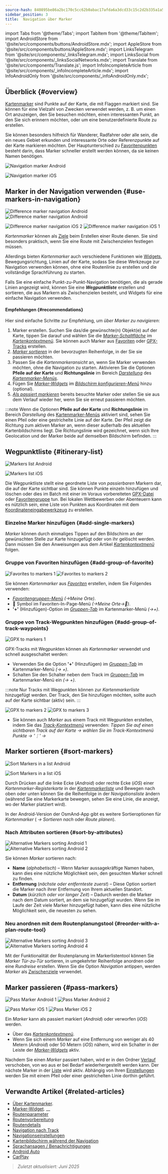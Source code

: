 ```yaml
---
source-hash: 840895be86a2bc170c5cc62b0abac17afda6a3dcd33c15c2d2b335a1a52fa27e
sidebar_position: 3
title:  Navigation über Marker
---
```

import Tabs from '@theme/Tabs';
import TabItem from '@theme/TabItem';
import AndroidStore from '@site/src/components/buttons/AndroidStore.mdx';
import AppleStore from '@site/src/components/buttons/AppleStore.mdx';
import LinksTelegram from '@site/src/components/_linksTelegram.mdx';
import LinksSocial from '@site/src/components/_linksSocialNetworks.mdx';
import Translate from '@site/src/components/Translate.js';
import InfoIncompleteArticle from '@site/src/components/_infoIncompleteArticle.mdx';
import InfoAndroidOnly from '@site/src/components/_infoAndroidOnly.mdx';




## Überblick {#overview}

[Kartenmarker](../../personal/markers.md) sind Punkte auf der Karte, die mit Flaggen markiert sind. Sie können für eine Vielzahl von Zwecken verwendet werden, z. B. um einen Ort anzuzeigen, den Sie besuchen möchten, einen interessanten Punkt, an den Sie sich erinnern möchten, oder um eine benutzerdefinierte Route zu erstellen.

Sie können besonders hilfreich für Wanderer, Radfahrer oder alle sein, die ein neues Gebiet erkunden und interessante Orte oder Referenzpunkte auf der Karte markieren möchten. Der Hauptunterschied zu [Favoritenpunkten](../../personal/favorites.md) besteht darin, dass Marker schneller erstellt werden können, da sie keinen Namen benötigen.

<Tabs groupId="operating-systems">

<TabItem value="android" label="Android">  

![Navigation marker Android](@site/static/img/navigation/marker/navigation_marker_android.png)

</TabItem>

<TabItem value="ios" label="iOS">

![Navigation marker iOS](@site/static/img/navigation/marker/navigation_marker_ios.png)

</TabItem>

</Tabs>


## Marker in der Navigation verwenden {#use-markers-in-navigation}

<Tabs groupId="operating-systems">

<TabItem value="android" label="Android">  

 ![Difference marker navigation Android](@site/static/img/navigation/marker/markers_ex_andr_2.png) ![Difference marker navigation Android](@site/static/img/navigation/marker/markers_ex_andr_1.png)

</TabItem>

<TabItem value="ios" label="iOS">

![Difference marker navigation iOS 2](@site/static/img/navigation/marker/markers_ex_ios_2.png) ![Difference marker navigation iOS 1](@site/static/img/navigation/marker/markers_ex_ios_1.png)

</TabItem>

</Tabs>

*Kartenmarker* können als [Ziele](./route-navigation#set-destinations) beim Erstellen einer Route dienen. Sie sind besonders praktisch, wenn Sie eine Route mit Zwischenzielen festlegen müssen.

Allerdings bieten *Kartenmarker* auch verschiedene Funktionen wie [Widgets](../../widgets/markers.md), Bewegungsrichtung, Linien auf der Karte, sodass Sie diese Werkzeuge zur Navigation verwenden können, ohne eine Routenlinie zu erstellen und die vollständige Sprachführung zu starten.

Falls Sie eine einfache Punkt-zu-Punkt-Navigation benötigen, die als gerade Linien angezeigt wird, können Sie eine ***Wegpunktliste*** erstellen und sortieren, die aus Markern als Zwischenzielen besteht, und Widgets für eine einfache Navigation verwenden.


#### Empfehlungen {#recommendations}

Hier sind einfache Schritte zur Empfehlung, um *über Marker zu navigieren*:

1. Marker erstellen. Suchen Sie das/die gewünschte(n) Objekt(e) auf der Karte, tippen Sie darauf und wählen Sie die *[Marker-Schaltfläche](../../personal/markers.md#add--edit-markers)* im *[Kartenkontextmenü](../../map/map-context-menu.md#add--edit-marker)*. Sie können auch Marker aus [Favoriten](#add-group-of-favorite) oder [GPX-Tracks](#add-group-of-track-waypoints) erstellen.
2. [*Marker sortieren*](#sort-markers) in der bevorzugten Reihenfolge, in der Sie sie passieren möchten.
3. Passen Sie die *Kartenmarkeransicht* an, wenn Sie Marker verwenden möchten, ohne die Navigation zu starten. Aktivieren Sie die Optionen **Pfeile auf der Karte** und **Richtungslinie** im Bereich *[Darstellung](../../personal/markers.md#appearance-on-the-map)* des *[Kartenmarker-Menüs](../../personal/markers.md#actions)*.
4. Fügen Sie *[Marker-Widgets](../../personal/markers.md#markers)* im *[Bildschirm konfigurieren-Menü](../../widgets/configure-screen.md)* hinzu (optional).
5. [*Als passiert markieren*](#pass-markers) bereits besuchte Marker oder stellen Sie sie aus dem Verlauf wieder her, wenn Sie sie erneut passieren möchten.

:::note
Wenn die Optionen **Pfeile auf der Karte** und **Richtungslinie** im Bereich *Darstellung* des [Kartenmarker-Menüs](../../personal/markers.md#appearance-on-the-map) aktiviert sind, sehen Sie einen Pfeil oder eine gestrichelte Linie auf der Karte. Der Pfeil zeigt die Richtung zum aktiven Marker an, wenn dieser außerhalb des aktuellen Kartenbildschirms liegt. Die Richtungslinie wird gezeichnet, wenn sich Ihre Geolocation und der Marker beide auf demselben Bildschirm befinden.
:::


## Wegpunktliste {#itinerary-list}

<Tabs groupId="operating-systems">

<TabItem value="android" label="Android">  

![Markers list Android](@site/static/img/navigation/marker/markers_list_andr.png)

</TabItem>

<TabItem value="ios" label="iOS">

![Markers list iOS](@site/static/img/navigation/marker/markers_list_ios.png)

</TabItem>

</Tabs>


Die Wegpunktliste stellt eine geordnete Liste von *passierbaren* Markern dar, die auf der Karte sichtbar sind. Sie können Punkte einzeln hinzufügen und löschen oder dies im Batch mit einer im Voraus vorbereiteten [GPX-Datei](#add-group-of-track-waypoints) oder [Favoritengruppe](#add-group-of-favorite) tun. Bei lokalen Wettbewerben oder Abenteuern kann es nützlich sein, eine Liste von Punkten aus Koordinaten mit dem [Koordinateneingabewerkzeug](../../plan-route/coordinate-input.md) zu erstellen.


### Einzelne Marker hinzufügen {#add-single-markers}

*Marker* können durch einmaliges Tippen auf den Bildschirm an der gewünschten Stelle zur Karte hinzugefügt oder von ihr gelöscht werden. Dann müssen Sie den Anweisungen aus dem Artikel *[Kartenkontextmenü](../../map/map-context-menu.md#add--edit-marker)* folgen.


### Gruppe von Favoriten hinzufügen {#add-group-of-favorite}

<InfoAndroidOnly />

![Favorites to markers 1](@site/static/img/navigation/marker/markers_favorites_andr_3.png) ![Favorites to markers 2](@site/static/img/navigation/marker/markers_favorites_andr_2.png)

Sie können *Kartenmarker* aus *[Favoriten](../../personal/favorites.md)* erstellen, indem Sie Folgendes verwenden:

- *[Favoritengruppen-Menü](../../personal/favorites.md#favorite-group-actions)* *(<Translate android="true" ids="shared_string_menu,shared_string_my_places"/>→Meine Orte)*.
- &#128681; Symbol im Favoriten-In-Page-Menü *(<Translate android="true" ids="shared_string_menu,shared_string_my_places"/>→Meine Orte→&#128681;)*.
- **'+'** (Hinzufügen)-Option im *[Gruppen-Tab](../../personal/markers.md#marker-groups)* im Kartenmarker-Menü *(<Translate android="true" ids="shared_string_menu,map_markers,shared_string_groups"/>→+)*.


### Gruppe von Track-Wegpunkten hinzufügen {#add-group-of-track-waypoints}

<InfoAndroidOnly />

![GPX to markers 1](@site/static/img/navigation/marker/track_to_markers_andr.png)

GPX-Tracks mit Wegpunkten können als *Kartenmarker* verwendet und schnell ausgeschaltet werden:

- Verwenden Sie die Option **'+'** (Hinzufügen) im *[Gruppen-Tab](../../personal/markers.md#marker-groups)* im Kartenmarker-Menü *(<Translate android="true" ids="shared_string_menu,map_markers,shared_string_groups"/>→ +)*.
- Schalten Sie den Schalter neben dem Track im *[Gruppen-Tab](../../personal/markers.md#marker-groups)* im Kartenmarker-Menü ein *(<Translate android="true" ids="shared_string_menu,map_markers,shared_string_groups"/>→ +)*.

:::note
Nur Tracks mit Wegpunkten können zur *Kartenmarkerliste* hinzugefügt werden. Der Track, den Sie hinzufügen möchten, sollte auch auf der Karte sichtbar (aktiv) sein.
:::

![GPX to markers 2](@site/static/img/navigation/marker/track_to_markers_andr_2.png) ![GPX to markers 3](@site/static/img/navigation/marker/track_to_markers_andr_3.png)

- Sie können auch *Marker* aus einem Track mit Wegpunkten erstellen, indem Sie das *[Track-Kontextmenü](../../map/tracks/track-context-menu.md#points--waypoints)* verwenden: *Tippen Sie auf einen sichtbaren Track auf der Karte → wählen Sie im Track-Kontextmenü Punkte → '&#8942;' → <Translate android="true" ids="add_group_to_markers"/>*


## Marker sortieren {#sort-markers}

<Tabs groupId="operating-systems">

<TabItem value="android" label="Android">  

![Sort Markers in a list Android](@site/static/img/navigation/marker/sort_markers_andr.png)

</TabItem>

<TabItem value="ios" label="iOS">

![Sort Markers in a list iOS](@site/static/img/navigation/marker/sort_markers_ios.png)

</TabItem>

</Tabs>

Durch Drücken auf die linke Ecke (*Android*) oder rechte Ecke (*iOS*) einer *Kartenmarker-Registerkarte* in der *[Kartenmarkerliste](../../personal/markers.md#itinerary-list)* und Bewegen nach oben oder unten können Sie die Reihenfolge in der *Navigationsliste* ändern (während Sie eine Markerkarte bewegen, sehen Sie eine Linie, die anzeigt, wo der Marker platziert wird).

In der Android-Version der OsmAnd-App gibt es weitere Sortieroptionen für *Kartenmarker* (*<Translate android="true" ids="shared_string_menu,map_markers,shared_string_more"/> →* *Sortieren nach* oder *Route planen*).


### Nach Attributen sortieren {#sort-by-attributes}

<Tabs groupId="operating-systems">

<TabItem value="android" label="Android">  

![Alternative Markers sorting Android 1](@site/static/img/navigation/marker/sorting_markers_andr_1.png) ![Alternative Markers sorting Android 2](@site/static/img/navigation/marker/sorting_markers_andr_2.png)

</TabItem>

<TabItem value="ios" label="iOS">

<InfoAndroidOnly />

</TabItem>

</Tabs>

Sie können *Marker* sortieren nach:

- **Name** (*alphabetisch*) – Wenn Marker aussagekräftige Namen haben, kann dies eine nützliche Möglichkeit sein, den gesuchten Marker schnell zu finden.
- **Entfernung** (*nächste oder entfernteste zuerst*) – Diese Option sortiert die Marker nach ihrer Entfernung von Ihrem aktuellen Standort.
- **Datum** (*kürzlich oder vor langer Zeit*) – Dadurch werden die Marker nach dem Datum sortiert, an dem sie hinzugefügt wurden. Wenn Sie im Laufe der Zeit viele Marker hinzugefügt haben, kann dies eine nützliche Möglichkeit sein, die neuesten zu sehen.


### Neu anordnen mit dem Routenplanungstool {#reorder-with-a-plan-route-tool}

<InfoAndroidOnly />

![Alternative Markers sorting Android 3](@site/static/img/navigation/marker/sorting_markers_andr_3.png) ![Alternative Markers sorting Android 4](@site/static/img/navigation/marker/sorting_markers_andr_4.png)

Mit der Funktionalität der Routenplanung im Markerlistentool können Sie *Marker* *Tür-zu-Tür* sortieren, in umgekehrter Reihenfolge anordnen oder eine *Rundreise* erstellen. Wenn Sie die Option *Navigation* antippen, werden *Marker* als [Zwischenziele](../setup/route-navigation.md#intermediate-destinations) verwendet.


## Marker passieren {#pass-markers}

<Tabs groupId="operating-systems">

<TabItem value="android" label="Android">  

![Pass Marker Android 1](@site/static/img/navigation/marker/pass_markers_andr_1.png) ![Pass Marker Android 2](@site/static/img/navigation/marker/pass_markers_andr_2.png)

</TabItem>

<TabItem value="ios" label="iOS">

![Pass Marker iOS 1](@site/static/img/navigation/marker/pass_markers_ios_1.png) ![Pass Marker iOS 2](@site/static/img/navigation/marker/pass_markers_ios_2.png)

</TabItem>

</Tabs>

Ein *Marker* kann als passiert markiert (*Android*) oder verworfen (*iOS*) werden.

- Über das *[Kartenkontextmenü](../../map/map-context-menu.md#add--edit-marker)*.
- Wenn Sie sich einem *Marker* auf eine Entfernung von weniger als 40 Metern (*Android*) oder 50 Metern (*iOS*) nähern, wird ein Schalter in der Leiste der *[Marker-Widgets](../../widgets/markers.md#top-bar-widget)* aktiv.

Nachdem Sie einen *Marker* passiert haben, wird er in den Ordner [Verlauf](../../personal/markers.md#history) verschoben, von wo aus er bei Bedarf wiederhergestellt werden kann. Der nächste Marker in der [Liste](#itinerary-list) wird aktiv. Abhängig von Ihren [Einstellungen](#use-markers-in-navigation) werden Sie mit einem Pfeil oder einer gestrichelten Linie dorthin geführt.


## Verwandte Artikel {#related-articles}

- [Über Kartenmarker](../../personal/markers.md).
- [Marker-Widget](../../widgets/markers.md).
__
- [Routenparameter](../routing/osmand-routing.md#routing-types)
- [Routenvorbereitung](./route-navigation.md)
- [Routendetails](./route-details.md)
- [Navigation nach Track](./gpx-navigation.md)
- [Navigationseinstellungen](../guidance/navigation-settings.md)
- [Kartenbildschirm während der Navigation](../guidance/map-during-navigation.md)
- [Sprachansagen / Benachrichtigungen](../guidance/voice-navigation.md)
- [Android Auto](../auto-car.md)
- [CarPlay](../car-play.md)

> *Zuletzt aktualisiert: Juni 2025*